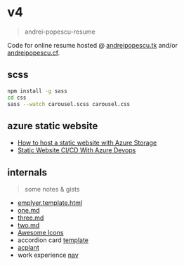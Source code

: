 # v4

> andrei-popescu-resume

Code for online resume hosted @ [andreipopescu.tk](http://andreipopescu.tk/) and/or [andreipopescu.cf](http://andreipopescu.cf/).

## scss

```sh
npm install -g sass
cd css
sass --watch carousel.scss carousel.css
```

## azure static website

- [How to host a static website with Azure Storage](https://youtu.be/gYpNC_tdbQQ)
- [Static Website CI/CD With Azure Devops](https://www.youtube.com/watch?v=G7XvmaEBNAo)

## internals

> some notes & gists

- [emplyer.template.html](./md/emplyer.template.html)
- [one.md](./md/one.md)
- [three.md](./md/three.md)
- [two.md](./md/two.md)
- [Awesome Icons](https://fontawesome.com/icons?d=gallery)
- accordion card [template](./md/card.md)
- [acplant](./md/acplant.md)
- work experience [nav](./md/nav.md)